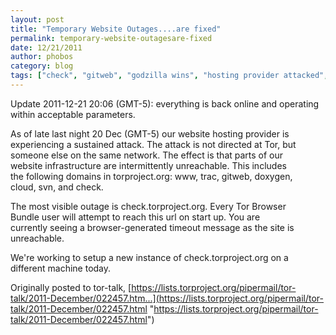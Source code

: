 ```yaml
---
layout: post
title: "Temporary Website Outages....are fixed"
permalink: temporary-website-outagesare-fixed
date: 12/21/2011
author: phobos
category: blog
tags: ["check", "gitweb", "godzilla wins", "hosting provider attacked", "no love for us today", "svn", "trac", "websites down", "www"]
---
```


Update 2011-12-21 20:06 (GMT-5): everything is back online and operating within acceptable parameters.

As of late last night 20 Dec (GMT-5) our website hosting provider is  
experiencing a sustained attack. The attack is not directed at Tor, but  
someone else on the same network. The effect is that parts of our  
website infrastructure are intermittently unreachable. This includes  
the following domains in torproject.org: www, trac, gitweb, doxygen,  
cloud, svn, and check.

The most visible outage is check.torproject.org. Every Tor Browser  
Bundle user will attempt to reach this url on start up. You are  
currently seeing a browser-generated timeout message as the site is  
unreachable.

We're working to setup a new instance of check.torproject.org on a  
different machine today.

Originally posted to tor-talk, [https://lists.torproject.org/pipermail/tor-talk/2011-December/022457.htm...](https://lists.torproject.org/pipermail/tor-talk/2011-December/022457.html "https://lists.torproject.org/pipermail/tor-talk/2011-December/022457.html")

